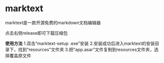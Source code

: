 # marktext
marktext是一款开源免费的markdown文档编辑器

点击右侧release即可下载压缩包

**使用方法**
1.双击“marktext-setup .exe”安装
2.安装成功后进入marktext的安装目录下，找到“resources”文件夹
3.把“app.asar”文件复制到resources文件夹，选择覆盖原文件


 
